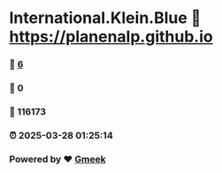 # International.Klein.Blue :link: https://planenalp.github.io 
### :page_facing_up: [6](https://planenalp.github.io/tag.html) 
### :speech_balloon: 0 
### :hibiscus: 116173 
### :alarm_clock: 2025-03-28 01:25:14 
### Powered by :heart: [Gmeek](https://github.com/Meekdai/Gmeek)

